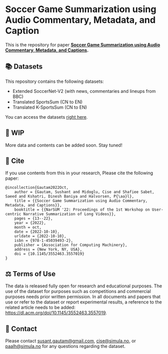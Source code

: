 # Soccer Game Summarization using Audio Commentary, Metadata, and Caption

This is the repository for
paper **[Soccer Game Summarization using Audio Commentary, Metadata, and Captions](https://dl.acm.org/doi/10.1145/3552463.3557019).**

## 📚 Datasets 

This repository contains the following datasets:

- Extended SoccerNet-V2 (with news, commentaries and lineups from BBC)
- Translated SportsSum (CN to EN)
- Translated K-SportsSum (CN to EN)

You can access the
datasets [right here](https://github.com/simula/soccer-summarization/tree/master/Datasets).

## 🚧 WIP 

More data and contents can be added soon. Stay tuned!

## 📎 Cite 

If you use contents from this in your research, Please cite the following paper:

    @incollection{Gautam2022Oct,
        author = {Gautam, Sushant and Midoglu, Cise and Shafiee Sabet, Saeed and Kshatri, Dinesh Baniya and Halvorsen, P{\aa}l},
        title = {{Soccer Game Summarization using Audio Commentary, Metadata, and Captions}},
        booktitle = {{NarSUM '22: Proceedings of the 1st Workshop on User-centric Narrative Summarization of Long Videos}},
        pages = {13--22},
        year = {2022},
        month = oct,
        date = {2022-10-10},
        urldate = {2022-10-10},
        isbn = {978-1-45039493-2},
        publisher = {Association for Computing Machinery},
        address = {New York, NY, USA},
        doi = {10.1145/3552463.3557019}
    }

## ⚖ Terms of Use ️

The data is released fully open for research and educational purposes. The use of the dataset for purposes such as
competitions and commercial purposes needs prior written permission. In all documents and papers that use or refer to
the dataset or report experimental results, a reference to the related article needs to be
added: https://dl.acm.org/doi/10.1145/3552463.3557019.

## 👋 Contact 

Please contact susant.gautam@gmail.com, cise@simula.no, or paalh@simula.no for any questions regarding the dataset.
